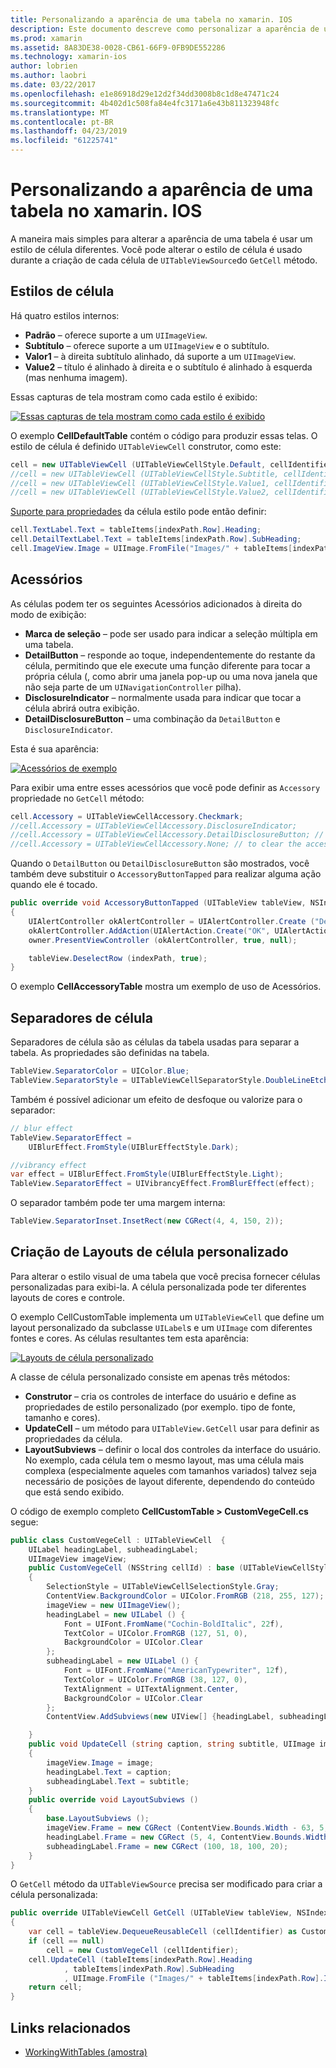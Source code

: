 ```yaml
---
title: Personalizando a aparência de uma tabela no xamarin. IOS
description: Este documento descreve como personalizar a aparência de uma tabela no xamarin. IOS. Ele aborda os estilos de célula, Acessórios, separadores de célula e layouts de célula personalizado.
ms.prod: xamarin
ms.assetid: 8A83DE38-0028-CB61-66F9-0FB9DE552286
ms.technology: xamarin-ios
author: lobrien
ms.author: laobri
ms.date: 03/22/2017
ms.openlocfilehash: e1e86918d29e12d2f34dd3008b8c1d8e47471c24
ms.sourcegitcommit: 4b402d1c508fa84e4fc3171a6e43b811323948fc
ms.translationtype: MT
ms.contentlocale: pt-BR
ms.lasthandoff: 04/23/2019
ms.locfileid: "61225741"
---
```

# <a name="customizing-a-tables-appearance-in-xamarinios"></a>Personalizando a aparência de uma tabela no xamarin. IOS

A maneira mais simples para alterar a aparência de uma tabela é usar um estilo de célula diferentes. Você pode alterar o estilo de célula é usado durante a criação de cada célula de `UITableViewSource`do `GetCell` método.

## <a name="cell-styles"></a>Estilos de célula

Há quatro estilos internos:

-  **Padrão** – oferece suporte a um `UIImageView`.
-  **Subtítulo** – oferece suporte a um `UIImageView` e o subtítulo.
-  **Valor1** – à direita subtítulo alinhado, dá suporte a um `UIImageView`.
-  **Value2** – título é alinhado à direita e o subtítulo é alinhado à esquerda (mas nenhuma imagem).


Essas capturas de tela mostram como cada estilo é exibido:

 [![](customizing-table-appearance-images/image7.png "Essas capturas de tela mostram como cada estilo é exibido")](customizing-table-appearance-images/image7.png#lightbox)

O exemplo **CellDefaultTable** contém o código para produzir essas telas. O estilo de célula é definido `UITableViewCell` construtor, como este:

```csharp
cell = new UITableViewCell (UITableViewCellStyle.Default, cellIdentifier);
//cell = new UITableViewCell (UITableViewCellStyle.Subtitle, cellIdentifier);
//cell = new UITableViewCell (UITableViewCellStyle.Value1, cellIdentifier);
//cell = new UITableViewCell (UITableViewCellStyle.Value2, cellIdentifier);
```

[Suporte para propriedades](xref:UIKit.UITableViewCell) da célula estilo pode então definir:

```csharp
cell.TextLabel.Text = tableItems[indexPath.Row].Heading;
cell.DetailTextLabel.Text = tableItems[indexPath.Row].SubHeading;
cell.ImageView.Image = UIImage.FromFile("Images/" + tableItems[indexPath.Row].ImageName); // don't use for Value2
```

## <a name="accessories"></a>Acessórios

As células podem ter os seguintes Acessórios adicionados à direita do modo de exibição:

-   **Marca de seleção** – pode ser usado para indicar a seleção múltipla em uma tabela.
-   **DetailButton** – responde ao toque, independentemente do restante da célula, permitindo que ele execute uma função diferente para tocar a própria célula (, como abrir uma janela pop-up ou uma nova janela que não seja parte de um `UINavigationController` pilha).
-   **DisclosureIndicator** – normalmente usada para indicar que tocar a célula abrirá outra exibição.
-   **DetailDisclosureButton** – uma combinação da `DetailButton` e `DisclosureIndicator`.


Esta é sua aparência:

 [![](customizing-table-appearance-images/image8.png "Acessórios de exemplo")](customizing-table-appearance-images/image8.png#lightbox)

Para exibir uma entre esses acessórios que você pode definir as `Accessory` propriedade no `GetCell` método:

```csharp
cell.Accessory = UITableViewCellAccessory.Checkmark;
//cell.Accessory = UITableViewCellAccessory.DisclosureIndicator;
//cell.Accessory = UITableViewCellAccessory.DetailDisclosureButton; // implement AccessoryButtonTapped
//cell.Accessory = UITableViewCellAccessory.None; // to clear the accessory
```

Quando o `DetailButton` ou `DetailDisclosureButton` são mostrados, você também deve substituir o `AccessoryButtonTapped` para realizar alguma ação quando ele é tocado.

```csharp
public override void AccessoryButtonTapped (UITableView tableView, NSIndexPath indexPath)
{
    UIAlertController okAlertController = UIAlertController.Create ("DetailDisclosureButton Touched", tableItems[indexPath.Row].Heading, UIAlertControllerStyle.Alert);
    okAlertController.AddAction(UIAlertAction.Create("OK", UIAlertActionStyle.Default, null));
    owner.PresentViewController (okAlertController, true, null);

    tableView.DeselectRow (indexPath, true);
}
```

O exemplo **CellAccessoryTable** mostra um exemplo de uso de Acessórios.

## <a name="cell-separators"></a>Separadores de célula

Separadores de célula são as células da tabela usadas para separar a tabela. As propriedades são definidas na tabela.

```csharp
TableView.SeparatorColor = UIColor.Blue;
TableView.SeparatorStyle = UITableViewCellSeparatorStyle.DoubleLineEtched;
```

Também é possível adicionar um efeito de desfoque ou valorize para o separador:

```csharp
// blur effect
TableView.SeparatorEffect =
    UIBlurEffect.FromStyle(UIBlurEffectStyle.Dark);

//vibrancy effect
var effect = UIBlurEffect.FromStyle(UIBlurEffectStyle.Light);
TableView.SeparatorEffect = UIVibrancyEffect.FromBlurEffect(effect);
```

O separador também pode ter uma margem interna:

```csharp
TableView.SeparatorInset.InsetRect(new CGRect(4, 4, 150, 2));
```

## <a name="creating-custom-cell-layouts"></a>Criação de Layouts de célula personalizado

Para alterar o estilo visual de uma tabela que você precisa fornecer células personalizadas para exibi-la. A célula personalizada pode ter diferentes layouts de cores e controle.

O exemplo CellCustomTable implementa um `UITableViewCell` que define um layout personalizado da subclasse `UILabel`s e um `UIImage` com diferentes fontes e cores. As células resultantes tem esta aparência:

 [![](customizing-table-appearance-images/image9.png "Layouts de célula personalizado")](customizing-table-appearance-images/image9.png#lightbox)

A classe de célula personalizado consiste em apenas três métodos:

-   **Construtor** – cria os controles de interface do usuário e define as propriedades de estilo personalizado (por exemplo. tipo de fonte, tamanho e cores).
-   **UpdateCell** – um método para `UITableView.GetCell` usar para definir as propriedades da célula.
-   **LayoutSubviews** – definir o local dos controles da interface do usuário. No exemplo, cada célula tem o mesmo layout, mas uma célula mais complexa (especialmente aqueles com tamanhos variados) talvez seja necessário de posições de layout diferente, dependendo do conteúdo que está sendo exibido.


O código de exemplo completo **CellCustomTable > CustomVegeCell.cs** segue:

```csharp
public class CustomVegeCell : UITableViewCell  {
    UILabel headingLabel, subheadingLabel;
    UIImageView imageView;
    public CustomVegeCell (NSString cellId) : base (UITableViewCellStyle.Default, cellId)
    {
        SelectionStyle = UITableViewCellSelectionStyle.Gray;
        ContentView.BackgroundColor = UIColor.FromRGB (218, 255, 127);
        imageView = new UIImageView();
        headingLabel = new UILabel () {
            Font = UIFont.FromName("Cochin-BoldItalic", 22f),
            TextColor = UIColor.FromRGB (127, 51, 0),
            BackgroundColor = UIColor.Clear
        };
        subheadingLabel = new UILabel () {
            Font = UIFont.FromName("AmericanTypewriter", 12f),
            TextColor = UIColor.FromRGB (38, 127, 0),
            TextAlignment = UITextAlignment.Center,
            BackgroundColor = UIColor.Clear
        };
        ContentView.AddSubviews(new UIView[] {headingLabel, subheadingLabel, imageView});

    }
    public void UpdateCell (string caption, string subtitle, UIImage image)
    {
        imageView.Image = image;
        headingLabel.Text = caption;
        subheadingLabel.Text = subtitle;
    }
    public override void LayoutSubviews ()
    {
        base.LayoutSubviews ();
        imageView.Frame = new CGRect (ContentView.Bounds.Width - 63, 5, 33, 33);
        headingLabel.Frame = new CGRect (5, 4, ContentView.Bounds.Width - 63, 25);
        subheadingLabel.Frame = new CGRect (100, 18, 100, 20);
    }
}
```

O `GetCell` método da `UITableViewSource` precisa ser modificado para criar a célula personalizada:

```csharp
public override UITableViewCell GetCell (UITableView tableView, NSIndexPath indexPath)
{
    var cell = tableView.DequeueReusableCell (cellIdentifier) as CustomVegeCell;
    if (cell == null)
        cell = new CustomVegeCell (cellIdentifier);
    cell.UpdateCell (tableItems[indexPath.Row].Heading
            , tableItems[indexPath.Row].SubHeading
            , UIImage.FromFile ("Images/" + tableItems[indexPath.Row].ImageName) );
    return cell;
}
```



## <a name="related-links"></a>Links relacionados

- [WorkingWithTables (amostra)](https://developer.xamarin.com/samples/monotouch/WorkingWithTables)
